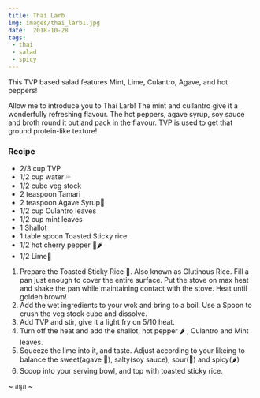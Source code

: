 ```yaml
---
title: Thai Larb
img: images/thai_larb1.jpg
date:  2018-10-28
tags:
 - thai
 - salad
 - spicy
---
```

This TVP based salad features Mint, Lime, Culantro, Agave, and hot peppers!

Allow me to introduce you to Thai Larb! The mint and cullantro give it a wonderfully refreshing flavour. The hot peppers, agave syrup, soy sauce and broth round it out and pack in the flavour. TVP is used to get that ground protein-like texture!

### Recipe

- 2/3 cup TVP
- 1/2 cup water 💦
- 1/2 cube veg stock
- 2 teaspoon Tamari
- 2 teaspoon Agave Syrup🍯
- 1/2 cup Culantro leaves
- 1/2 cup mint leaves
- 1 Shallot
- 1 table spoon Toasted Sticky rice
- 1/2 hot cherry pepper 🍒🌶
- 1/2 Lime🍋

1. Prepare the Toasted Sticky Rice 🍚. Also known as Glutinous Rice. Fill a pan just enough to cover the entire surface. Put the stove on max heat and shake the pan while maintaining contact with the stove. Heat until golden brown!
2. Add the wet ingredients to your wok and bring to a boil. Use a Spoon to crush the veg stock cube and dissolve.
3. Add TVP and stir, give it a light fry on 5/10 heat.
4. Turn off the heat and add the shallot, hot pepper 🌶 , Culantro and Mint leaves. 
5. Squeeze the lime into it, and taste. Adjust according to your likeing to balance the sweet(agave 🍯), salty(soy sauce), sour(🍋) and spicy(🌶)
6. Scoop into your serving bowl, and top with toasted sticky rice.

~ สนุก ~


